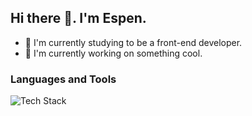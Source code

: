 ## Hi there 👋. I'm Espen.

- 🌱 I'm currently studying to be a front-end developer.
- 🔭 I'm currently working on something cool.

### Languages and Tools

<img src="https://skillicons.dev/icons?i=html,css,js,github,wordpress,figma&perline=15" alt="Tech Stack" /> 

<!--
**edrivvoll/edrivvoll** is a ✨ _special_ ✨ repository because its `README.md` (this file) appears on your GitHub profile.

Here are some ideas to get you started:

- 🔭 I'm currently working on several projects.
- 🌱 I'm currently studying to be a front-end developer.
- 👯 I’m looking to collaborate on ...
- 🤔 I’m looking for help with ...
- 💬 Ask me about ...
- 📫 How to reach me: ...
- 😄 Pronouns: ...
- ⚡ Fun fact: ...
-->
